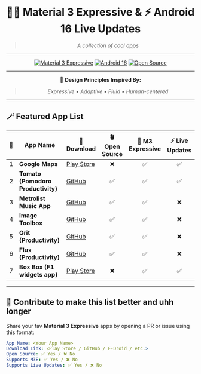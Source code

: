 <div align="center">

# 🎨✨ Material 3 Expressive & ⚡ Android 16 Live Updates

> *A collection of cool apps*

---

[![Material 3 Expressive](https://img.shields.io/badge/Material%203-Expressive%20Design-%23BB86FC?style=for-the-badge&logo=android&logoColor=white)](https://m3.material.io/)
[![Android 16](https://img.shields.io/badge/Android%2016-Live%20Updates-%233DDC84?style=for-the-badge&logo=android&logoColor=white)](https://developer.android.com/)
[![Open Source](https://img.shields.io/badge/Open%20Source-Community%20Driven-%23FFB300?style=for-the-badge&logo=github&logoColor=white)](https://github.com/)

---

🧭 **Design Principles Inspired By:**  
> *Expressive • Adaptive • Fluid • Human-centered*

</div>

---

## 🪄 Featured App List  

| 🌟 | App Name | 🔗 Download | 🪴 Open Source | 🎨 M3 Expressive | ⚡ Live Updates |
|:--:|-----------|-------------|:--------------:|:----------------:|:----------------:|
| 1 | **Google Maps** | [Play Store](https://play.google.com/store/apps/details?id=com.google.android.apps.maps&hl=en_IN) | ❌ | ✅ | ✅ |
| 2 | **Tomato (Pomodoro Productivity)** | [GitHub](https://github.com/nsh07/Tomato) | ✅ | ✅ | ✅ |
| 3 | **Metrolist Music App** | [GitHub](https://github.com/mostafaalagamy/Metrolist) | ✅ | ✅ | ❌ |
| 4 | **Image Toolbox** | [GitHub](https://github.com/T8RIN/ImageToolbox) | ✅ | ✅ | ❌ |
| 5 | **Grit (Productivity)** | [GitHub](https://github.com/shub39/Grit) | ✅ | ✅ | ❌ |
| 6 | **Flux (Productivity)** | [GitHub](https://github.com/chindaronit/Flux) | ✅ | ✅ | ❌ |
| 7 | **Box Box (F1 widgets app)** | [Play Store](https://play.google.com/store/apps/details?id=club.boxbox.android) | ❌ | ✅ | ✅ |

---

## 🧩 Contribute to make this list better and uhh longer 

  
Share your fav **Material 3 Expressive** apps by opening a PR or issue using this format:

```yaml
App Name: <Your App Name>
Download Link: <Play Store / GitHub / F-Droid / etc.>
Open Source: ✅ Yes / ❌ No
Supports M3E: ✅ Yes / ❌ No
Supports Live Updates: ✅ Yes / ❌ No